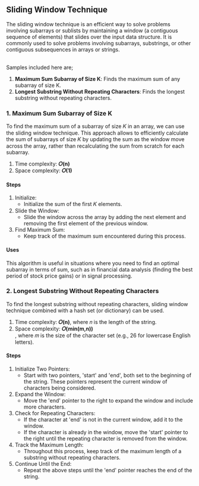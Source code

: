 ## Sliding Window Technique
The sliding window technique is an efficient way to solve problems involving subarrays or sublists by maintaining a window (a contiguous sequence of elements) that slides over the input data structure. It is commonly used to solve problems involving subarrays, substrings, or other contiguous subsequences in arrays or strings.<br/><br/>

Samples included here are;
1. <b>Maximum Sum Subarray of Size K</b>: Finds the maximum sum of any subarray of size K.
2. <b>Longest Substring Without Repeating Characters</b>: Finds the longest substring without repeating characters.


### 1. Maximum Sum Subarray of Size K
To find the maximum sum of a subarray of size 𝐾 in an array, we can use the sliding window technique. This approach allows to efficiently calculate the sum of subarrays of size 𝐾 by updating the sum as the window move across the array, rather than recalculating the sum from scratch for each subarray.

1. Time complexity: <b>𝑂(n)</b>
2. Space complexity: <b>𝑂(1)</b></br>

#### Steps
1. Initialize:
   - Initialize the sum of the first 𝐾 elements.
2. Slide the Window:
   - Slide the window across the array by adding the next element and removing the first element of the previous window.
3. Find Maximum Sum:
   - Keep track of the maximum sum encountered during this process.

#### Uses
This algorithm is useful in situations where you need to find an optimal subarray in terms of sum, such as in financial data analysis (finding the best period of stock price gains) or in signal processing.


### 2. Longest Substring Without Repeating Characters
To find the longest substring without repeating characters, sliding window technique combined with a hash set (or dictionary) can be used.

1. Time complexity: <b>𝑂(n)</b>, where 𝑛 is the length of the string.
2. Space complexity: <b>𝑂(min(m,n))</b></br>, where 𝑚 is the size of the character set (e.g., 26 for lowercase English letters).

#### Steps
1. Initialize Two Pointers:
   - Start with two pointers, 'start' and 'end', both set to the beginning of the string. These pointers represent the current window of characters being considered.
2. Expand the Window:
   - Move the 'end' pointer to the right to expand the window and include more characters.
3. Check for Repeating Characters:
   - If the character at 'end' is not in the current window, add it to the window.
   - If the character is already in the window, move the 'start' pointer to the right until the repeating character is removed from the window.
4. Track the Maximum Length:
   - Throughout this process, keep track of the maximum length of a substring without repeating characters.
5. Continue Until the End:
   - Repeat the above steps until the 'end' pointer reaches the end of the string.